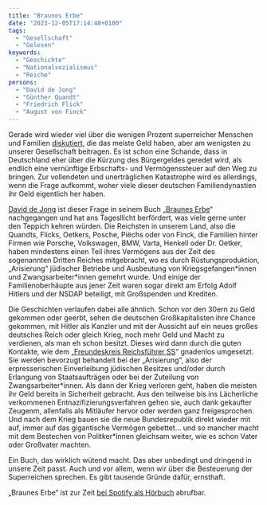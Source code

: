 ```yaml
---
title: "Braunes Erbe"
date: "2023-12-05T17:14:48+0100"
tags:
  - "Gesellschaft"
  - "Gelesen"
keywords:
  - "Geschichte"
  - "Nationalsozialismus"
  - "Reiche"
persons:
  - "David de Jong"
  - "Günther Quandt"
  - "Friedrich Flick"
  - "August von Finck"
---
```


Gerade wird wieder viel über die wenigen Prozent superreicher Menschen und Familien [diskutiert](https://www.denkangebot.org/allgemein/marlene-engelhorn-ueber-reichtum-und-steuergerechtigkeit/), die das meiste Geld haben, aber am wenigsten zu unserer Gesellschaft beitragen. Es ist schon eine Schande, dass in Deutschland eher über die Kürzung des Bürgergeldes geredet wird, als endlich eine vernünftige Erbschafts- und Vermögenssteuer auf den Weg zu bringen. Zur vollendeten und unerträglichen Katastrophe wird es allerdings, wenn die Frage aufkommt, woher viele dieser deutschen Familiendynastien ihr Geld eigentlich her haben.

[David de Jong](https://daviddejong.net/about) ist dieser Frage in seinem Buch „[Braunes Erbe](https://www.kiwi-verlag.de/buch/david-de-jong-braunes-erbe-9783462052282)“ nachgegangen und hat ans Tagesllicht berfördert, was viele gerne unter den Teppich kehren würden. Die Reichsten in unserem Land, also die Quandts, Flicks, Oetkers, Posche, Piëchs oder von Finck, die Familien hinter Firmen wie Porsche, Volkswagen, BMW, Varta, Henkell oder Dr. Oetker, haben mindestens einen Teil ihres Vermögens aus der Zeit des sogenannten Dritten Reiches mitgebracht, wo es durch Rüstungsproduktion, „Arisierung“ jüdischer Betriebe und Ausbeutung von Kriegsgefangen\*innen und Zwangsarbeiter\*innen gemehrt wurde. Und einige der Familienoberhäupte aus jener Zeit waren sogar direkt am Erfolg Adolf Hitlers und der NSDAP beteiligt, mit Großspenden und Krediten.

Die Geschichten verlaufen dabei alle ähnlich. Schon vor den 30ern zu Geld gekommen oder geerbt, sehen die deutschen Großkapitalisten ihre Chance gekommen, mit Hitler als Kanzler und mit der Aussicht auf ein neues großes deutsches Reich oder gleich Krieg, noch mehr Geld und Macht zu verdienen, als man eh schon besitzt. Dieses wird dann durch die guten Kontakte, wie dem „[Freundeskreis Reichsführer SS](https://de.wikipedia.org/wiki/Freundeskreis_Reichsf%C3%BChrer_SS)“ gnadenlos umgesetzt. Sie werden bevorzugt behandelt bei der „Arisierung“, also der erpresserischen Einverleibung jüdischen Besitzes und/oder durch Erlangung von Staatsaufträgen oder bei der Zuteilung von Zwangsarbeiter\*innen. Als dann der Krieg verloren geht, haben die meisten ihr Geld bereits in Sicherheit gebracht. Aus den teilweise bis ins Lächerliche verkommenen Entnazifizierungsverfahren gehen sie, auch dank gekaufter Zeugenm, allenfalls als Mitläufer hervor oder werden ganz freigesprochen. Und nach dem Krieg bauen sie die neue Bundesrepublik direkt wieder mit auf, immer auf das gigantische Vermögen gebettet… und so mancher macht mit dem Bestechen von Politker\*innen gleichsam weiter, wie es schon Vater oder Großvater machten.

Ein Buch, das wirklich wütend macht. Das aber unbedingt und dringend in unsere Zeit passt. Auch und vor allem, wenn wir über die Besteuerung der Superreichen sprechen. Es gibt tausende Gründe dafür, ernsthaft.

„Braunes Erbe“ ist zur Zeit [bei Spotify als Hörbuch](https://open.spotify.com/intl-de/album/0Ayh4Y3zgNggIrdxiaHUa8?si=OHjrolZoRG24Fs-7dZ-_7g) abrufbar.
